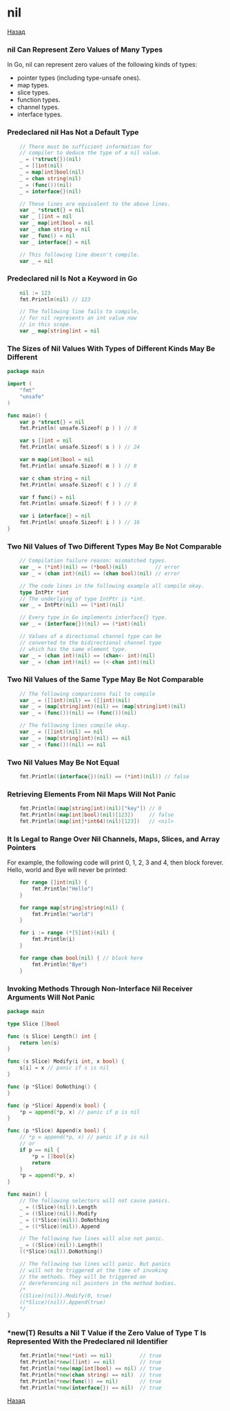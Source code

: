 # nil

[Назад][back]

### nil Can Represent Zero Values of Many Types

In Go, nil can represent zero values of the following kinds of types:

- pointer types (including type-unsafe ones).
- map types.
- slice types.
- function types.
- channel types.
- interface types.

### Predeclared nil Has Not a Default Type

```go
	// There must be sufficient information for
	// compiler to deduce the type of a nil value.
	_ = (*struct{})(nil)
	_ = []int(nil)
	_ = map[int]bool(nil)
	_ = chan string(nil)
	_ = (func())(nil)
	_ = interface{}(nil)
```

```go
	// These lines are equivalent to the above lines.
	var _ *struct{} = nil
	var _ []int = nil
	var _ map[int]bool = nil
	var _ chan string = nil
	var _ func() = nil
	var _ interface{} = nil
```

```go
	// This following line doesn't compile.
	var _ = nil
```

### Predeclared nil Is Not a Keyword in Go

```go
	nil := 123
	fmt.Println(nil) // 123
```

```go
	// The following line fails to compile,
	// for nil represents an int value now
	// in this scope.
	var _ map[string]int = nil
```

### The Sizes of Nil Values With Types of Different Kinds May Be Different

```go
package main

import (
	"fmt"
	"unsafe"
)

func main() {
	var p *struct{} = nil
	fmt.Println( unsafe.Sizeof( p ) ) // 8

	var s []int = nil
	fmt.Println( unsafe.Sizeof( s ) ) // 24

	var m map[int]bool = nil
	fmt.Println( unsafe.Sizeof( m ) ) // 8

	var c chan string = nil
	fmt.Println( unsafe.Sizeof( c ) ) // 8

	var f func() = nil
	fmt.Println( unsafe.Sizeof( f ) ) // 8

	var i interface{} = nil
	fmt.Println( unsafe.Sizeof( i ) ) // 16
}
```

### Two Nil Values of Two Different Types May Be Not Comparable

```go
	// Compilation failure reason: mismatched types.
	var _ = (*int)(nil) == (*bool)(nil)         // error
	var _ = (chan int)(nil) == (chan bool)(nil) // error
```

```go
	// The code lines in the following example all compile okay.
	type IntPtr *int
	// The underlying of type IntPtr is *int.
	var _ = IntPtr(nil) == (*int)(nil)
```

```go
	// Every type in Go implements interface{} type.
	var _ = (interface{})(nil) == (*int)(nil)
```

```go
	// Values of a directional channel type can be
	// converted to the bidirectional channel type
	// which has the same element type.
	var _ = (chan int)(nil) == (chan<- int)(nil)
	var _ = (chan int)(nil) == (<-chan int)(nil)
```

### Two Nil Values of the Same Type May Be Not Comparable

```go
	// The following comparisons fail to compile
	var _ = ([]int)(nil) == ([]int)(nil)
	var _ = (map[string]int)(nil) == (map[string]int)(nil)
	var _ = (func())(nil) == (func())(nil)
```

```go
	// The following lines compile okay.
	var _ = ([]int)(nil) == nil
	var _ = (map[string]int)(nil) == nil
	var _ = (func())(nil) == nil
```

### Two Nil Values May Be Not Equal

```go
	fmt.Println((interface{})(nil) == (*int)(nil)) // false
```

### Retrieving Elements From Nil Maps Will Not Panic

```go
	fmt.Println((map[string]int)(nil)["key"]) // 0
	fmt.Println((map[int]bool)(nil)[123])     // false
	fmt.Println((map[int]*int64)(nil)[123])   // <nil>
```

### It Is Legal to Range Over Nil Channels, Maps, Slices, and Array Pointers

For example, the following code will print 0, 1, 2, 3 and 4, then block forever. Hello, world and Bye will never be
printed:

```go
	for range []int(nil) {
		fmt.Println("Hello")
	}
```

```go
	for range map[string]string(nil) {
		fmt.Println("world")
	}
```

```go
	for i := range (*[5]int)(nil) {
		fmt.Println(i)
	}
```

```go
	for range chan bool(nil) { // block here
		fmt.Println("Bye")
	}
```

### Invoking Methods Through Non-Interface Nil Receiver Arguments Will Not Panic

```go
package main

type Slice []bool

func (s Slice) Length() int {
	return len(s)
}

func (s Slice) Modify(i int, x bool) {
	s[i] = x // panic if s is nil
}

func (p *Slice) DoNothing() {
}

func (p *Slice) Append(x bool) {
	*p = append(*p, x) // panic if p is nil
}

func (p *Slice) Append(x bool) {
	// *p = append(*p, x) // panic if p is nil
	// or
	if p == nil {
		*p = []bool{x}
		return
	}
	*p = append(*p, x)
}

func main() {
	// The following selectors will not cause panics.
	_ = ((Slice)(nil)).Length
	_ = ((Slice)(nil)).Modify
	_ = ((*Slice)(nil)).DoNothing
	_ = ((*Slice)(nil)).Append

	// The following two lines will also not panic.
	_ = ((Slice)(nil)).Length()
	((*Slice)(nil)).DoNothing()

	// The following two lines will panic. But panics
	// will not be triggered at the time of invoking
	// the methods. They will be triggered on
	// dereferencing nil pointers in the method bodies.
	/*
	((Slice)(nil)).Modify(0, true)
	((*Slice)(nil)).Append(true)
	*/
}
```

### *new(T) Results a Nil T Value if the Zero Value of Type T Is Represented With the Predeclared nil Identifier

```go
	fmt.Println(*new(*int) == nil)         // true
	fmt.Println(*new([]int) == nil)        // true
	fmt.Println(*new(map[int]bool) == nil) // true
	fmt.Println(*new(chan string) == nil)  // true
	fmt.Println(*new(func()) == nil)       // true
	fmt.Println(*new(interface{}) == nil)  // true
```

[Назад][back]

[back]: <https://teratron.github.io/cheatsheet/go/> "Назад к оглавлению"
